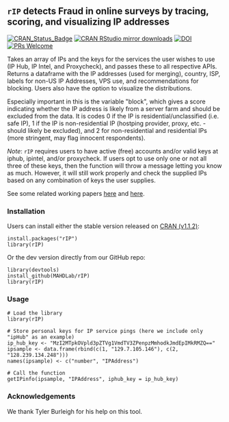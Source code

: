 ## `rIP` detects Fraud in online surveys by tracing, scoring, and visualizing IP addresses

[![CRAN_Status_Badge](https://www.r-pkg.org/badges/version/rIP)](http://cran.r-project.org/package=rIP)
[![CRAN RStudio mirror downloads](http://cranlogs.r-pkg.org/badges/rIP)](http://www.r-pkg.org/pkg/rIP)
[![DOI](http://joss.theoj.org/papers/10.21105/joss.01285/status.svg)](https://doi.org/10.21105/joss.01285)
[![PRs Welcome](https://img.shields.io/badge/PRs-welcome-brightgreen.svg?style=plastic)](https://github.com/MAHDLab/rIP/pulls)
<!-- [![Downloads](http://cranlogs.r-pkg.org/badges/grand-total/rIP)](http://cranlogs.r-pkg.org/) -->
<!-- [![GitHub license](https://img.shields.io/github/license/MAHDLab/rIP.svg?style=plastic)](https://github.com/MAHDLab/rIP/blob/master/LICENSE) -->

Takes an array of IPs and the keys for the services the user wishes to use (IP Hub, IP Intel, and Proxycheck), and passes these to all respective APIs. Returns a dataframe with the IP addresses (used for merging), country, ISP, labels for non-US IP Addresses, VPS use, and recommendations for blocking. Users also have the option to visualize the distributions.

Especially important in this is the variable "block", which gives a score indicating whether the IP address is likely from a server farm and should be excluded from the data. It is codes 0 if the IP is residential/unclassified (i.e. safe IP), 1 if the IP is non-residential IP (hostping provider, proxy, etc. - should likely be excluded), and 2 for non-residential and residential IPs (more stringent, may flag innocent respondents).

*Note*: `rIP` requires users to have active (free) accounts and/or valid keys at iphub, ipintel, and/or proxycheck. If users opt to use only one or not all three of these keys, then the function will throw a message letting you know as much. However, it will still work properly and check the supplied IPs based on any combination of keys the user supplies.

See some related working papers [here](https://papers.ssrn.com/sol3/papers.cfm?abstract_id=3272468) and [here](https://papers.ssrn.com/sol3/papers.cfm?abstract_id=3327274). 

### Installation

Users can install either the stable version released on [CRAN (v1.1.2)](https://CRAN.R-project.org/package=rIP):

```{R}
install.packages("rIP")
library(rIP)
```

Or the dev version directly from our GitHub repo:

```{R}
library(devtools)
install_github(MAHDLab/rIP)
library(rIP)
```

### Usage

```{R}
# Load the library
library(rIP)

# Store personal keys for IP service pings (here we include only "ipHub" as an example)
ip_hub_key <- "MzI2MTpkOVpld3pZTVg1VmdTV3ZPenpzMmhodkJmdEpIMkRMZQ=="
ipsample <- data.frame(rbind(c(1, "129.7.105.146"), c(2, "128.239.134.248")))
names(ipsample) <- c("number", "IPAddress")

# Call the function
getIPinfo(ipsample, "IPAddress", iphub_key = ip_hub_key)
```

### Acknowledgements

We thank Tyler Burleigh for his help on this tool.
